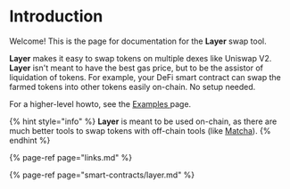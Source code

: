 # Introduction

Welcome! This is the page for documentation for the **Layer** swap tool.

**Layer** makes it easy to swap tokens on multiple dexes like Uniswap V2. **Layer** isn't meant to have the best gas price, but to be the assistor of liquidation of tokens. For example, your DeFi smart contract can swap the farmed tokens into other tokens easily on-chain. No setup needed.

For a higher-level howto, see the [Examples ]()page.

{% hint style="info" %}
**Layer** is meant to be used on-chain, as there are much better tools to swap tokens with off-chain tools \(like [Matcha](https://matcha.xyz/)\).
{% endhint %}

{% page-ref page="links.md" %}

{% page-ref page="smart-contracts/layer.md" %}



